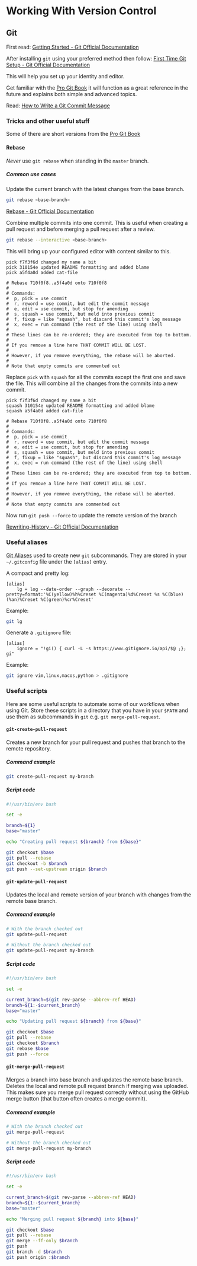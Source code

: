 # Working With Version Control

## Git

First read: [Getting Started - Git Official Documentation][git-getting-started]

After installing `git` using your preferred method then follow: [First Time Git
Setup - Git Official Documentation][first-time-git-setup]

This will help you set up your identity and editor.

Get familiar with the [Pro Git Book][pro-git-book] it will function
as a great reference in the future and explains both simple and advanced
topics.

Read: [How to Write a Git Commit Message][good-commit]

### Tricks and other useful stuff

Some of there are short versions from the [Pro Git Book][pro-git-book]

#### Rebase

*Never* use `git rebase` when standing in the `master` branch.

##### Common use cases

Update the current branch with the latest changes from the base branch.

```sh
git rebase <base-branch>
```

[Rebase - Git Official Documentation][git-rebase]

Combine multiple commits into one commit. This is useful when creating a pull
request and before merging a pull request after a review.

```sh
git rebase --interactive <base-branch>
```

This will bring up your configured editor with content similar to this.

```gitrebase
pick f7f3f6d changed my name a bit
pick 310154e updated README formatting and added blame
pick a5f4a0d added cat-file

# Rebase 710f0f8..a5f4a0d onto 710f0f8
#
# Commands:
#  p, pick = use commit
#  r, reword = use commit, but edit the commit message
#  e, edit = use commit, but stop for amending
#  s, squash = use commit, but meld into previous commit
#  f, fixup = like "squash", but discard this commit's log message
#  x, exec = run command (the rest of the line) using shell
#
# These lines can be re-ordered; they are executed from top to bottom.
#
# If you remove a line here THAT COMMIT WILL BE LOST.
#
# However, if you remove everything, the rebase will be aborted.
#
# Note that empty commits are commented out
```

Replace `pick` with `squash` for all the commits except the first one and save
the file. This will combine all the changes from the commits into a new commit.

```gitrebase
pick f7f3f6d changed my name a bit
squash 310154e updated README formatting and added blame
squash a5f4a0d added cat-file

# Rebase 710f0f8..a5f4a0d onto 710f0f8
#
# Commands:
#  p, pick = use commit
#  r, reword = use commit, but edit the commit message
#  e, edit = use commit, but stop for amending
#  s, squash = use commit, but meld into previous commit
#  f, fixup = like "squash", but discard this commit's log message
#  x, exec = run command (the rest of the line) using shell
#
# These lines can be re-ordered; they are executed from top to bottom.
#
# If you remove a line here THAT COMMIT WILL BE LOST.
#
# However, if you remove everything, the rebase will be aborted.
#
# Note that empty commits are commented out
```

Now run `git push --force` to update the remote version of the branch

[Rewriting-History - Git Official Documentation][git-rewriting-history]

### Useful aliases

[Git Aliases][git-aliases] used to create new `git` subcommands. They are
stored in your `~/.gitconfig` file under the `[alias]` entry.

A compact and pretty log:

```gitconfig
[alias]
	lg = log --date-order --graph --decorate --pretty=format:'%C(yellow)%h%Creset %C(magenta)%d%Creset %s %C(blue)(%an)%Creset %C(green)%cr%Creset'
```

Example:

```sh
git lg
```

Generate a `.gitignore` file:

```gitconfig
[alias]
	ignore = "!gi() { curl -L -s https://www.gitignore.io/api/$@ ;}; gi"
```

Example:

```sh
git ignore vim,linux,macos,python > .gitignore
```


### Useful scripts

Here are some useful scripts to automate some of our workflows when using Git.
Store these scripts in a directory that you have in your `$PATH` and use them
as subcommands in `git` e.g. `git merge-pull-request`.

#### `git-create-pull-request`

Creates a new branch for your pull request and pushes that branch to the remote
repository.

##### Command example

```sh
git create-pull-request my-branch
```

##### Script code

```sh
#!/usr/bin/env bash

set -e

branch=${1}
base="master"

echo "Creating pull request ${branch} from ${base}"

git checkout $base
git pull --rebase
git checkout -b $branch
git push --set-upstream origin $branch
```

#### `git-update-pull-request`

Updates the local and remote version of your branch with changes from the
remote base branch.

##### Command example

```sh
# With the branch checked out
git update-pull-request

# Without the branch checked out
git update-pull-request my-branch
```

##### Script code

```sh
#!/usr/bin/env bash

set -e

current_branch=$(git rev-parse --abbrev-ref HEAD)
branch=${1:-$current_branch}
base="master"

echo "Updating pull request ${branch} from ${base}"

git checkout $base
git pull --rebase
git checkout $branch
git rebase $base
git push --force
```

#### `git-merge-pull-request`

Merges a branch into base branch and updates the remote base branch.
Deletes the local and remote pull request branch if merging was uploaded. This
makes sure you merge pull request correctly without using the GitHub merge
button (that button often creates a merge commit).

##### Command example

```sh
# With the branch checked out
git merge-pull-request

# Without the branch checked out
git merge-pull-request my-branch
```

##### Script code

```sh
#!/usr/bin/env bash

set -e

current_branch=$(git rev-parse --abbrev-ref HEAD)
branch=${1:-$current_branch}
base="master"

echo "Merging pull request ${branch} into ${base}"

git checkout $base
git pull --rebase
git merge --ff-only $branch
git push
git branch -d $branch
git push origin :$branch
```

[first-time-git-setup]: https://git-scm.com/book/en/v2/Getting-Started-First-Time-Git-Setup
[git-aliases]: https://git-scm.com/book/en/v2/Git-Basics-Git-Aliases
[git-getting-started]: https://git-scm.com/book/en/v2/Getting-Started-About-Version-Control
[git-rebase]: https://git-scm.com/docs/git-rebase
[git-rewriting-history]: https://git-scm.com/book/en/v2/Git-Tools-Rewriting-History
[good-commit]: https://chris.beams.io/posts/git-commit/
[pro-git-book]: https://git-scm.com/book/en